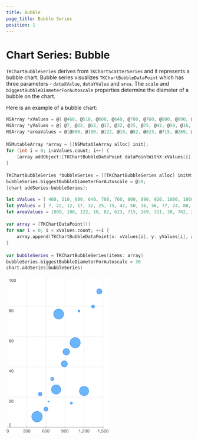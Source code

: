 ```yaml
---
title: Bubble
page_title: Bubble Series
position: 1
---
```


# Chart Series: Bubble


<code>TKChartBubbleSeries</code> derives from <code>TKChartScatterSeries</code> and it represents a bubble chart. Bubble series visualizes <code>TKChartBubbleDataPoint</code> which has three parameters - <code>dataXValue</code>, <code>dataYValue</code> and <code>area</code>. The <code>scale</code> and <code>biggestBubbleDiameterForAutoscale</code> properties determine the diameter of a bubble on the chart.

Here is an example of a bubble chart:

```Objective-C
NSArray *xValues = @[ @460, @510, @600, @640, @700, @760, @800, @890, @920, @1000, @1060, @1120, @1200, @1342, @1440];
NSArray *yValues = @[ @7, @22, @12, @17, @32, @25, @75, @42, @50, @16, @56, @77, @24, @80, @90 ];
NSArray *areaValues = @[@800, @100, @122, @10, @82, @623, @715, @269, @311, @38, @762, @29, @623, @72, @199];

NSMutableArray *array = [[NSMutableArray alloc] init];
for (int i = 0; i<xValues.count; i++) {
    [array addObject:[TKChartBubbleDataPoint dataPointWithX:xValues[i] Y:yValues[i] area:areaValues[i]]];
}

TKChartBubbleSeries *bubbleSeries = [[TKChartBubbleSeries alloc] initWithItems:array];
bubbleSeries.biggestBubbleDiameterForAutoscale = @30;
[chart addSeries:bubbleSeries];
``` 
```Swift
let xValues = [ 460, 510, 600, 640, 700, 760, 800, 890, 920, 1000, 1060, 1120, 1200, 1342, 1440]
let yValues = [ 7, 22, 12, 17, 32, 25, 75, 42, 50, 16, 56, 77, 24, 80, 90 ]
let areaValues = [800, 100, 122, 10, 82, 623, 715, 269, 311, 38, 762, 29, 623, 72, 199]
    
var array = [TKChartDataPoint]()
for var i = 0; i < xValues.count; ++i {
    array.append(TKChartBubbleDataPoint(x: xValues[i], y: yValues[i], area: areaValues[i]))
}
    
var bubbleSeries = TKChartBubbleSeries(items: array)
bubbleSeries.biggestBubbleDiameterForAutoscale = 30
chart.addSeries(bubbleSeries)   
```

<img src="../../images/chart-series-bubble001.png"/>
